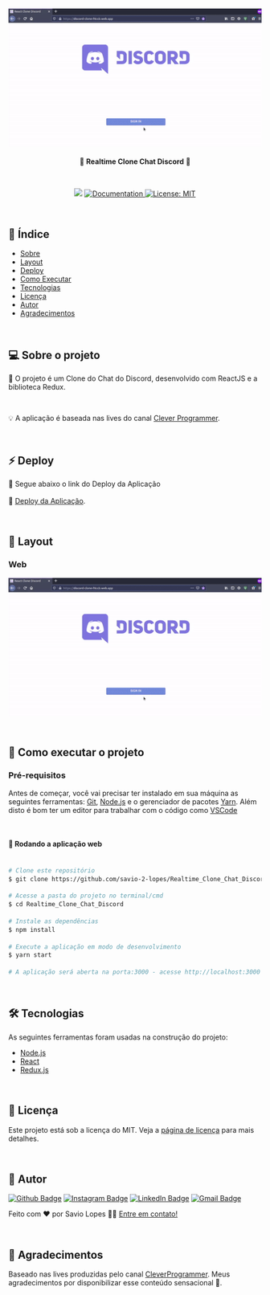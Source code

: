 <h3 align="center">
  <img alt="ChatRealtime" title="#ChatRealtime" src="./assets/1.gif" width="600px">
</h3>

<p align="center"> 💬 <strong>Realtime Clone Chat Discord</strong> 🚧
 </p>
  
<br>

<p align="center">
   <img src="https://img.shields.io/badge/version-1.0-blue.svg" />
  
  <a href="https://github.com/savio-2-lopes">
    <img alt="Documentation" src="https://img.shields.io/badge/documentation-yes-yellow.svg" target="_blank" />
  </a>
 
 <a href="https://github.com/savio-2-lopes">
    <img alt="License: MIT" src="https://img.shields.io/badge/License-MIT-brightgreen.svg" target="_blank" />
  </a>
</p>

<br> 

## :pushpin: Índice

- [Sobre](#sobre-o-projeto)
- [Layout](#layout)
- [Deploy](#deploy)
- [Como Executar](#executar)
- [Tecnologias](#tecnologias)
- [Licença](#licenca)
- [Autor](#autor)
- [Agradecimentos](#agradecimentos)

<br>

<a id="sobre-o-projeto"></a>

## 💻 Sobre o projeto

🚀 O projeto é um Clone do Chat do Discord, desenvolvido com ReactJS e a biblioteca Redux. 

<br>

💡 A aplicação é baseada nas lives do canal [Clever Programmer](https://www.youtube.com/channel/UCqrILQNl5Ed9Dz6CGMyvMTQ).

<br>

<a id="deploy"></a>

## ⚡ Deploy

🎲 Segue abaixo o link do Deploy da Aplicação
<br><br>
🔗 [Deploy da Aplicação](https://discord-clone-f6ccb.web.app).

<br>
<a id="layout"></a>

## 🎨 Layout

### Web

<p align="center" style="display: flex; align-items: flex-start; justify-content: center;">
  <img alt="ChatRealtime" title="#ChatRealtime" src="./assets/1.gif" width="600px">
</p>

<br>

<a id="executar"></a>

## 🚀 Como executar o projeto

### Pré-requisitos

Antes de começar, você vai precisar ter instalado em sua máquina as seguintes ferramentas:
[Git](https://git-scm.com), [Node.js](https://nodejs.org/en/) e o gerenciador de pacotes [Yarn](https://yarnpkg.com).
Além disto é bom ter um editor para trabalhar com o código como [VSCode](https://code.visualstudio.com/)

<br>

#### 🧭 Rodando a aplicação web

```bash

# Clone este repositório
$ git clone https://github.com/savio-2-lopes/Realtime_Clone_Chat_Discord.git

# Acesse a pasta do projeto no terminal/cmd
$ cd Realtime_Clone_Chat_Discord

# Instale as dependências
$ npm install

# Execute a aplicação em modo de desenvolvimento
$ yarn start

# A aplicação será aberta na porta:3000 - acesse http://localhost:3000

```


<br>

<a id="tecnologias"></a>

## 🛠 Tecnologias

As seguintes ferramentas foram usadas na construção do projeto:

- [Node.js](https://nodejs.org/en/)
- [React](https://reactjs.org)
- [Redux.js](https://redux.js.org)

<br>

<a id="licenca"></a>

## :memo: Licença

Este projeto está sob a licença do MIT. Veja a [página de licença](https://opensource.org/licenses/MIT) para mais detalhes.

<br>

<a id="autor"></a>

## 🦸 Autor
        
[![Github Badge](https://img.shields.io/badge/-Github-373737?style=flat&logo=Github&logoColor=white)](https://github.com/savio-2-lopes) 
[![Instagram Badge](https://img.shields.io/badge/-Instagram-8a3ab9?style=flat&logo=instagram&logoColor=white)](https://www.instagram.com/savioaugulopes/) 
[![LinkedIn Badge](https://img.shields.io/badge/-LinkedIn-blue?style=flat&logo=linkedin&logoColor=white)](https://www.linkedin.com/in/savio-lopes/) 
[![Gmail Badge](https://img.shields.io/badge/-Gmail-c14438?style=flat&logo=gmail&logoColor=white)](mailto:savio.dev.lopes@gmail.com) 

Feito com ❤️ por Savio Lopes 👋🏽 [Entre em contato!](https://www.linkedin.com/in/savio-lopes/)

<br>

<a id="agradecimentos"></a>

## 💙 Agradecimentos

Baseado nas lives produzidas pelo canal [CleverProgrammer](https://www.youtube.com/c/CleverProgrammer). Meus agradecimentos por disponibilizar esse conteúdo sensacional 🚀.
